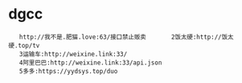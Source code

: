 # dgcc 
       http://我不是.肥猫.love:63/接口禁止贩卖       2饭太硬:http://饭太硬.top/tv 
       3运输车:http://weixine.link:33/
       4阿里巴巴:http://weixine.link:33/api.json
       5多多:https://yydsys.top/duo